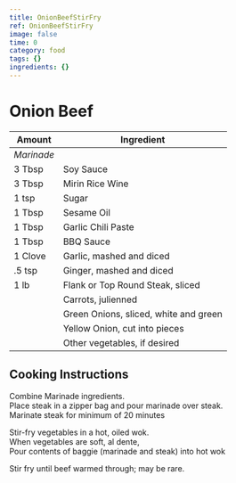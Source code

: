 ```yaml
---
title: OnionBeefStirFry
ref: OnionBeefStirFry
image: false
time: 0
category: food
tags: {}
ingredients: {}
---
```

# Onion Beef  
  
|Amount|Ingredient|  
|----|----|  
*Marinade*|  
3 Tbsp | Soy Sauce  
3 Tbsp | Mirin Rice Wine  
1 tsp | Sugar  
1 Tbsp | Sesame Oil  
1 Tbsp | Garlic Chili Paste  
1 Tbsp | BBQ Sauce  
1 Clove | Garlic, mashed and diced  
.5 tsp | Ginger, mashed and diced  
1 lb | Flank or Top Round Steak, sliced  
|| Carrots, julienned  
|| Green Onions, sliced, white and green  
|| Yellow Onion, cut into pieces  
|| Other vegetables, if desired  
  
## Cooking Instructions  
Combine Marinade ingredients.  
Place steak in a zipper bag and pour marinade over steak.  
Marinate steak for minimum of 20 minutes  
  
Stir-fry vegetables in a hot, oiled wok.  
When vegetables are soft, al dente,  
Pour contents of baggie (marinade and steak) into hot wok  
  
Stir fry until beef warmed through; may be rare.  
  